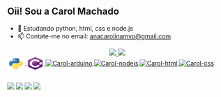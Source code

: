 ## Oii! Sou a Carol Machado 
- 🌱 Estudando python, html, css e node.js
- 📫 Contate-me no email: anacarolinamvo@gmail.com

<div align="center">
  <a href="https://github.com/carolmvo">
  <img width="42%" src="https://github-readme-stats.vercel.app/api?username=carolmvo&show_icons=true&theme=dracula&include_all_commits=true&count_private=true"/>
  <img width="41%" src="https://github-readme-stats.vercel.app/api/top-langs/?username=carolmvo&layout=compact&langs_count=15&theme=dracula"/>
</div>
  <img align="center" alt="Carol-Python" height="30" width="40" src="https://raw.githubusercontent.com/devicons/devicon/master/icons/python/python-original.svg">
  <img align="center" alt="Carol-Csharp" height="30" width="40" src="https://raw.githubusercontent.com/devicons/devicon/master/icons/csharp/csharp-original.svg">
  <img align="center" alt="Carol-arduino" height="30" width="40" src="https://cdn.jsdelivr.net/gh/devicons/devicon/icons/arduino/arduino-original.svg" />  
  <img align="center" alt="Carol-nodejs" height="30" width="40" src="https://cdn.jsdelivr.net/gh/devicons/devicon/icons/nodejs/nodejs-original.svg" /> 
  <img align="center" alt="Carol-html" height="30" width="40" src="https://cdn.jsdelivr.net/gh/devicons/devicon/icons/html5/html5-original.svg" />
  <img align="center" alt="Carol-css" height="30" width="40" src="https://cdn.jsdelivr.net/gh/devicons/devicon/icons/css3/css3-original.svg" />
          
<!--   <img align="right" alt="Carol-pic" src="https://i.picasion.com/pic92/7d0c73fb59d739715ca726480dc09efa.gif" height="150" style="border-radius:50px;"/>
 -->

##

<div>
   <a href="https://www.instagram.com/carolz_mvo/" target="_blank"><img src="https://img.shields.io/badge/-Instagram-%23E4405F?style=for-the-badge&logo=instagram&logoColor=white" target="_blank"></a>
  <a href="https://br.pinterest.com/carolzinhamvo7249/_saved/" target="_blank"><img src="https://img.shields.io/badge/Pinterest-%23E60023.svg?&style=for-the-badge&logo=Pinterest&logoColor=whitee" target="_blank"></a>
  <a href="https://www.linkedin.com/in/ana-carolina-machado-0360b1232/" target="_blank"><img src="https://img.shields.io/badge/-LinkedIn-%230077B5?style=for-the-badge&logo=linkedin&logoColor=white" target="_blank"></a> 
  <a href = "mailto:anacarolinamvo@gmail.com"><img src="https://img.shields.io/badge/Gmail-D14836?style=for-the-badge&logo=gmail&logoColor=white" target="_blank"></a>
